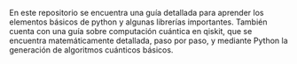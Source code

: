 En este repositorio se encuentra una guía detallada para aprender los elementos básicos de python y algunas librerías importantes. También cuenta con una guía sobre computación cuántica en qiskit, que se encuentra matemáticamente detallada, paso por paso, y mediante Python la generación de algoritmos cuánticos básicos.

